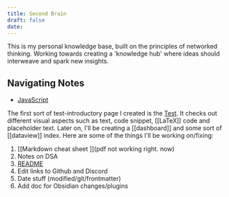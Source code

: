 ```yaml
---
title: Second Brain
draft: false
date:
---
```



This is my personal knowledge base, built on the principles of networked thinking. Working towards creating a 'knowledge hub' where ideas should interweave and spark new insights.

## Navigating Notes

- [JavaScript](Programming/Web%20Dev/JS/0%20-%20JavaScript.md)

The first sort of test-introductory page I created is the [Test](Test.md). It checks out different visual aspects such as text, code snippet, [[LaTeX]] code and placeholder text. Later on, I'll be creating a [[dashboard]] and some sort of [[dataview]] index. Here are some of the things I'll be working on/fixing:
1. [[Markdown cheat sheet ]](pdf not working right. now)
2. Notes on DSA 
3. [README](README.md)
4. Edit links to Github and Discord
5.  Date stuff (modified/git/frontmatter)
6.  Add doc for Obsidian changes/plugins

